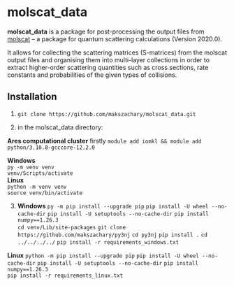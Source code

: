 # molscat_data
**molscat_data** is a package for post-processing the output files from [molscat](https://github.com/molscat/molscat) – a package for quantum scattering calculations (Version 2020.0).

It allows for collecting the scattering matrices (S-matrices) from the molscat output files and organising them into multi-layer collections in order to extract higher-order scattering quantities such as cross sections, rate constants and probabilities of the given types of collisions.

## Installation

1. `git clone https://github.com/makszachary/molscat_data.git`

2. in the molscat_data directory:  

**Ares computational cluster**
firstly
`module add iomkl && module add python/3.10.8-gcccore-12.2.0`

**Windows**  
`py -m venv venv`  
`venv/Scripts/activate`   
**Linux**  
`python -m venv venv`  
`source venv/bin/activate`  

3. **Windows**
`py -m pip install --upgrade pip`
`pip install -U wheel --no-cache-dir`
`pip install -U setuptools --no-cache-dir`
`pip install numpy==1.26.3`   
`cd venv/Lib/site-packages`
`git clone https://github.com/makszachary/py3nj`
`cd py3nj`
`pip install .`
`cd ../../../../`
`pip install -r requirements_windows.txt`

**Linux**
`python -m pip install --upgrade pip`
`pip install -U wheel --no-cache-dir`
`pip install -U setuptools --no-cache-dir`
`pip install numpy==1.26.3`   
`pip install -r requirements_linux.txt`